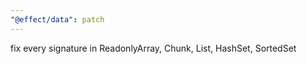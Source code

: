 ```yaml
---
"@effect/data": patch
---
```


fix every signature in ReadonlyArray, Chunk, List, HashSet, SortedSet
